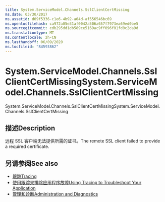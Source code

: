 ```yaml
---
title: System.ServiceModel.Channels.SslClientCertMissing
ms.date: 03/30/2017
ms.assetid: d09f5336-c1e6-4b92-a04d-af556546bc69
ms.openlocfilehash: ca972a05e31af0042a506a657f7973ea69ed0be5
ms.sourcegitcommit: cdb295dd1db589ce5169ac9ff096f01fd0c2da9d
ms.translationtype: MT
ms.contentlocale: zh-CN
ms.lasthandoff: 06/09/2020
ms.locfileid: "84593862"
---
```

# <a name="systemservicemodelchannelssslclientcertmissing"></a><span data-ttu-id="4a20a-102">System.ServiceModel.Channels.SslClientCertMissing</span><span class="sxs-lookup"><span data-stu-id="4a20a-102">System.ServiceModel.Channels.SslClientCertMissing</span></span>
<span data-ttu-id="4a20a-103">System.ServiceModel.Channels.SslClientCertMissing</span><span class="sxs-lookup"><span data-stu-id="4a20a-103">System.ServiceModel.Channels.SslClientCertMissing</span></span>  
  
## <a name="description"></a><span data-ttu-id="4a20a-104">描述</span><span class="sxs-lookup"><span data-stu-id="4a20a-104">Description</span></span>  
 <span data-ttu-id="4a20a-105">远程 SSL 客户端无法提供所需的证书。</span><span class="sxs-lookup"><span data-stu-id="4a20a-105">The remote SSL client failed to provide a required certificate.</span></span>  
  
## <a name="see-also"></a><span data-ttu-id="4a20a-106">另请参阅</span><span class="sxs-lookup"><span data-stu-id="4a20a-106">See also</span></span>

- [<span data-ttu-id="4a20a-107">跟踪</span><span class="sxs-lookup"><span data-stu-id="4a20a-107">Tracing</span></span>](index.md)
- [<span data-ttu-id="4a20a-108">使用跟踪来排除应用程序故障</span><span class="sxs-lookup"><span data-stu-id="4a20a-108">Using Tracing to Troubleshoot Your Application</span></span>](using-tracing-to-troubleshoot-your-application.md)
- [<span data-ttu-id="4a20a-109">管理和诊断</span><span class="sxs-lookup"><span data-stu-id="4a20a-109">Administration and Diagnostics</span></span>](../index.md)
